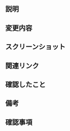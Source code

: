 ## 説明
<!-- どのような背景で何のために実装するのか？ -->

## 変更内容
<!-- 変更内容、変更の仕組み、および潜在的な副作用や制限についての詳細な説明を書きます。解決している問題または実装している機能に関する情報を必ず含めてください。 -->

## スクリーンショット
<!-- 変更に視覚要素が含まれる場合、またはユーザー インターフェースに影響を与える場合は、レビュー担当者が視覚的な影響をよりよく理解できるようにスクリーンショットを含めます。 -->
<!-- API定義の場合は、OpenAPIのキャプチャ -->
<!-- API開発の場合は、レスポンス証跡のキャプチャ -->

## 関連リンク
<!-- レビュー担当者が作業のコンテキストを理解しやすくするために、課題トラッカー、機能リクエスト、設計ドキュメントなどの関連リンクを提供します。 -->
<!-- 対応画面のfigmaリンクなど -->

## 確認したこと
<!-- テスト内容 -->

## 備考
<!-- 証跡など -->

## 確認事項
